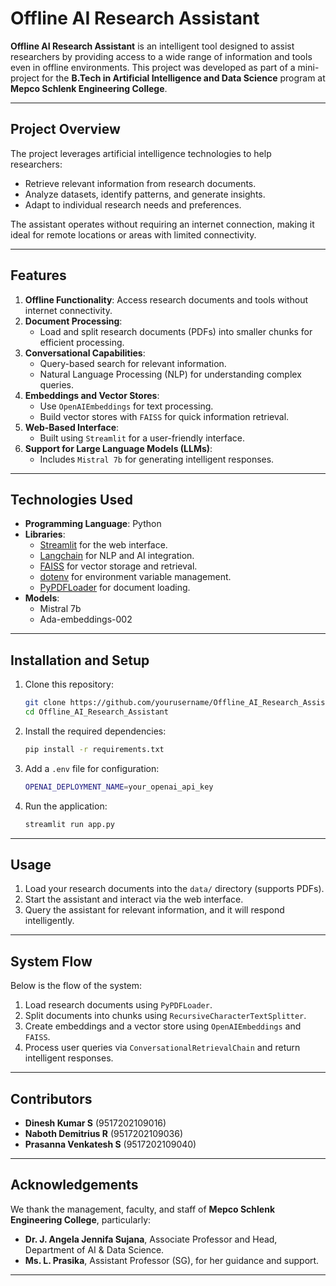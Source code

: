 # Offline AI Research Assistant

**Offline AI Research Assistant** is an intelligent tool designed to assist researchers by providing access to a wide range of information and tools even in offline environments. This project was developed as part of a mini-project for the **B.Tech in Artificial Intelligence and Data Science** program at **Mepco Schlenk Engineering College**.

---

## Project Overview

The project leverages artificial intelligence technologies to help researchers:
- Retrieve relevant information from research documents.
- Analyze datasets, identify patterns, and generate insights.
- Adapt to individual research needs and preferences.

The assistant operates without requiring an internet connection, making it ideal for remote locations or areas with limited connectivity.

---

## Features

1. **Offline Functionality**: Access research documents and tools without internet connectivity.
2. **Document Processing**:
   - Load and split research documents (PDFs) into smaller chunks for efficient processing.
3. **Conversational Capabilities**:
   - Query-based search for relevant information.
   - Natural Language Processing (NLP) for understanding complex queries.
4. **Embeddings and Vector Stores**:
   - Use `OpenAIEmbeddings` for text processing.
   - Build vector stores with `FAISS` for quick information retrieval.
5. **Web-Based Interface**:
   - Built using `Streamlit` for a user-friendly interface.
6. **Support for Large Language Models (LLMs)**:
   - Includes `Mistral 7b` for generating intelligent responses.

---

## Technologies Used

- **Programming Language**: Python
- **Libraries**:
  - [Streamlit](https://streamlit.io/) for the web interface.
  - [Langchain](https://langchain.com/) for NLP and AI integration.
  - [FAISS](https://faiss.ai/) for vector storage and retrieval.
  - [dotenv](https://pypi.org/project/python-dotenv/) for environment variable management.
  - [PyPDFLoader](https://pypi.org/project/langchain/) for document loading.
- **Models**:
  - Mistral 7b
  - Ada-embeddings-002

---

## Installation and Setup

1. Clone this repository:
   ```bash
   git clone https://github.com/yourusername/Offline_AI_Research_Assistant.git
   cd Offline_AI_Research_Assistant
   ```

2. Install the required dependencies:
   ```bash
   pip install -r requirements.txt
   ```

3. Add a `.env` file for configuration:
   ```bash
   OPENAI_DEPLOYMENT_NAME=your_openai_api_key
   ```

4. Run the application:
   ```bash
   streamlit run app.py
   ```

---

## Usage

1. Load your research documents into the `data/` directory (supports PDFs).
2. Start the assistant and interact via the web interface.
3. Query the assistant for relevant information, and it will respond intelligently.

---

## System Flow

Below is the flow of the system:

1. Load research documents using `PyPDFLoader`.
2. Split documents into chunks using `RecursiveCharacterTextSplitter`.
3. Create embeddings and a vector store using `OpenAIEmbeddings` and `FAISS`.
4. Process user queries via `ConversationalRetrievalChain` and return intelligent responses.

---
## Contributors

- **Dinesh Kumar S** (9517202109016)
- **Naboth Demitrius R** (9517202109036)
- **Prasanna Venkatesh S** (9517202109040)

---

## Acknowledgements

We thank the management, faculty, and staff of **Mepco Schlenk Engineering College**, particularly:
- **Dr. J. Angela Jennifa Sujana**, Associate Professor and Head, Department of AI & Data Science.
- **Ms. L. Prasika**, Assistant Professor (SG), for her guidance and support.

---
